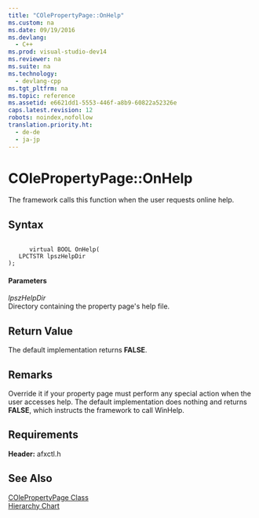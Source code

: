 ```yaml
---
title: "COlePropertyPage::OnHelp"
ms.custom: na
ms.date: 09/19/2016
ms.devlang: 
  - C++
ms.prod: visual-studio-dev14
ms.reviewer: na
ms.suite: na
ms.technology: 
  - devlang-cpp
ms.tgt_pltfrm: na
ms.topic: reference
ms.assetid: e6621dd1-5553-446f-a8b9-60822a52326e
caps.latest.revision: 12
robots: noindex,nofollow
translation.priority.ht: 
  - de-de
  - ja-jp
---
```

# COlePropertyPage::OnHelp
The framework calls this function when the user requests online help.  
  
## Syntax  
  
```  
  
      virtual BOOL OnHelp(  
   LPCTSTR lpszHelpDir   
);  
```  
  
#### Parameters  
 *lpszHelpDir*  
 Directory containing the property page's help file.  
  
## Return Value  
 The default implementation returns **FALSE**.  
  
## Remarks  
 Override it if your property page must perform any special action when the user accesses help. The default implementation does nothing and returns **FALSE**, which instructs the framework to call WinHelp.  
  
## Requirements  
 **Header:** afxctl.h  
  
## See Also  
 [COlePropertyPage Class](../vs140/COlePropertyPage-Class.md)   
 [Hierarchy Chart](../vs140/Hierarchy-Chart.md)